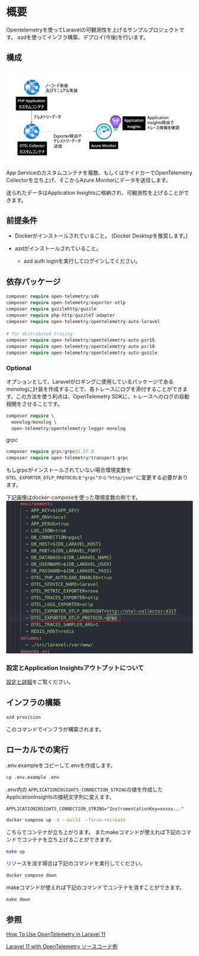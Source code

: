 # 概要

Opentelemetryを使ってLaravelの可観測性を上げるサンプルプロジェクトです。
azdを使ってインフラ構築、デプロイ(今後)を行います。

## 構成

![アーキテクチャ](./docs/images/architecture.png)

App Serviceのカスタムコンテナを複数、もしくはサイドカーでOpenTelemetry Collectorを立ち上げ、そこからAzure Monitorにデータを送信します。

送られたデータはApplication Insightsに格納され、可観測性を上げることができます。

## 前提条件

- Dockerがインストールされていること。
(Docker Desktopを推奨します。)

- azdがインストールされていること。
  - azd auth loginを実行してログインしてください。

## 依存パッケージ

```php
composer require open-telemetry/sdk
composer require open-telemetry/exporter-otlp
composer require guzzlehttp/guzzle
composer require php-http/guzzle7-adapter
composer require open-telemetry/opentelemetry-auto-laravel

# for distributed tracing 
composer require open-telemetry/opentelemetry-auto-psr15
composer require open-telemetry/opentelemetry-auto-psr18
composer require open-telemetry/opentelemetry-auto-guzzle
```

### Optional

オプションとして、Laravelがロギングに使用しているパッケージであるmonologに計装を作成することで、各トレースにログを添付することができます。この方法を使う利点は、OpenTelemetry SDKに、トレースへのログの自動相関をさせることです。

```php
composer require \
  monolog/monolog \
  open-telemetry/opentelemetry-logger-monolog
```

grpc

```php
composer require grpc/grpc@1.57.0
composer require open-telemetry/transport-grpc
```

もしgrpcがインストールされていない場合環境変数を`OTEL_EXPORTER_OTLP_PROTOCOLを"grpc"から"http/json"`に変更する必要があります。

下記画像はdocker-composeを使った環境変数の例です。
![docker-compose](./docs/images/docker-compose.png)

### 設定とApplication Insightsアウトプットについて

[設定と詳細](./docs/detailed.md)をご覧ください。

## インフラの構築

```bash
azd provision
```

このコマンドでインフラが構築されます。

## ローカルでの実行

.env.exampleをコピーして.envを作成します。

```bash
cp .env.example .env
```

.env内の
`APPLICATIONINSIGHTS_CONNECTION_STRING`の値を作成したApplicationInsightsの接続文字列に変えます。

```.env
APPLICATIONINSIGHTS_CONNECTION_STRING="InstrumentationKey=xxxxx..."
```

```bash
docker compose up -d --build --force-recreate
```

こちらでコンテナが立ち上がります。
またmakeコマンドが使えれば下記のコマンドでコンテナを立ち上げることができます。

```bash
make up
```

リソースを消す場合は下記のコマンドを実行してください。

```bash
docker compose down
```

makeコマンドが使えれば下記のコマンドでコンテナを消すことができます。

```bash
make down
```

## 参照

[How To Use OpenTelemetry in Laravel 11](https://www.gmhafiz.com/blog/laravel-with-opentelemetry/)

[Laravel 11 with OpenTelemetry ソースコード例](https://codeberg.org/gmhafiz/observability/src/branch/master/laravel)